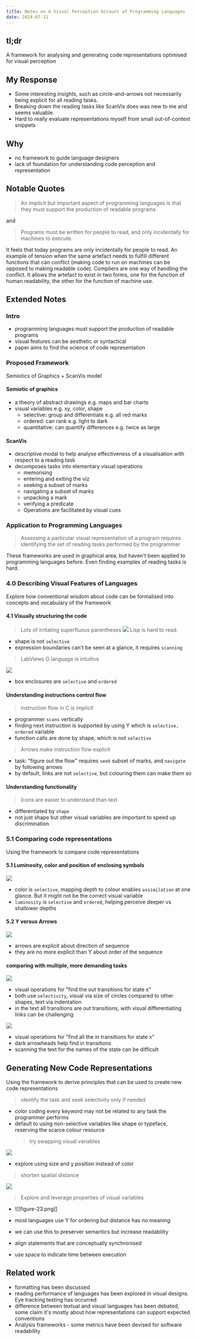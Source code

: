 ```yaml
---
title: Notes on A Visual Perception Account of Programming Languages
date: 2024-07-11
---
```


## tl;dr

A framework for analysing and generating code representations optimised for visual perception

## My Response

- Some interesting insights, such as circle-and-arrows not necessarily being explicit for all reading tasks.
- Breaking down the reading tasks like ScanVis does was new to me and seems valuable.
- Hard to really evaluate representations myself from small out-of-context snippets

## Why

- no framework to guide language designers
- lack of foundation for understanding code perception and representation

## Notable Quotes

> An implicit but important aspect of programming languages is that they must support the production of readable programs

and

> Programs must be written for people to read, and only incidentally for machines to execute.

It feels that today programs are only incidentally for people to read.
An example of tension when the same artefact needs to fulfill different functions that can conflict (making code to run on machines can be opposed to making readable code). Compilers are one way of handling the conflict. It allows the artefact to exist in two forms, one for the function of human readability, the other for the function of machine use.

## Extended Notes

### Intro

- programming languages must support the production of readable programs
- visual features can be aesthetic or syntactical
- paper aims to find the science of code representation

### Proposed Framework

Semiotics of Graphics + ScanVis model

#### Semiotic of graphics

- a theory of abstract drawings e.g. maps and bar charts
- visual variables e.g. xy, color, shape
  - selective: group and differentiate e.g. all red marks
  - ordered: can rank e.g. light to dark
  - quantitative: can quantify differences e.g. twice as large

#### ScanVis

- descriptive modal to help analyse effectiveness of a visualisation with respect to a reading task
- decomposes tasks into elementary visual operations
  - memorising
  - entering and exiting the viz
  - seeking a subset of marks
  - navigating a subset of marks
  - unpacking a mark
  - verifying a predicate
  - Operations are facilitated by visual cues

### Application to Programming Languages

> Assessing a particular visual representation of a program requires identifying the set of reading tasks performed by the programmer

These frameworks are used in graphical area, but haven't been applied to programming languages before.
Even finding examples of reading tasks is hard.

### 4.0 Describing Visual Features of Languages

Explore how conventional wisdom about code can be formalised into concepts and vocabulary of the framework

#### 4.1 Visually structuring the code

> Lots of irritating superfluous parentheses
> ![](/assets/notes-on-a-visual-perception-account-of-programming-languages/figure-5.png)
> Lisp is hard to read.

- shape is not `selective`
- expression boundaries can't be seen at a glance, it requires `scanning`

> LabViews G language is intuitive

![](/assets/notes-on-a-visual-perception-account-of-programming-languages/figure-7.png)

- box enclosures are `selective` and `ordered`

#### Understanding instructions control flow

> instruction flow in C is implicit

- programmer `scans` vertically
- finding next instruction is supported by using Y which is `selective, ordered` variable
- function calls are done by shape, which is not `selective`

> Arrows make instruction flow explicit

- task: "figure out the flow" requires `seek` subset of marks, and `navigate` by following arrows
- by default, links are not `selective`, but colouring them can make them so

#### Understanding functionality

> Icons are easier to understand than text

- differentiated by `shape`
- not just shape but other visual variables are important to speed up discrimination

### 5.1 Comparing code representations

Using the framework to compare code representations

#### 5.1 Luminosity, color and position of enclosing symbols

![](/assets/notes-on-a-visual-perception-account-of-programming-languages/figure-13.png)

- color is `selective`, mapping depth to colour enables `assimilation` at one glance. But it might not be the correct visual variable
- `luminosity` is `selective` and `ordered`, helping perceive deeper vs shallower depths

#### 5.2 Y versus Arrows

![](/assets/notes-on-a-visual-perception-account-of-programming-languages/figure-14.png)

- arrows are explicit about direction of sequence
- they are no more explicit than Y about order of the sequence

#### comparing with multiple, more demanding tasks

![](/assets/notes-on-a-visual-perception-account-of-programming-languages/figure-16.png)

- visual operations for "find the out transitions for state x"
- both use `selectivity`, visual via size of circles compared to other shapes, text via indentation
- in the text all transitions are out transitions, with visual differentiating links can be challenging

![](/assets/notes-on-a-visual-perception-account-of-programming-languages/figure-17.png)

- visual operations for "find all the in transitions for state x"
- dark arrowheads help find in transitions
- scanning the text for the names of the state can be difficult

## Generating New Code Representations

Using the framework to derive principles that can be used to create new code representations

> identify the task and seek selectivity only if needed

- color coding every keyword may not be related to any task the programmer performs
- default to using non-selective variables like shape or typeface, reserving the scarce colour resource
  > try swapping visual variables

![](/assets/notes-on-a-visual-perception-account-of-programming-languages/figure-19.png)

- explore using size and y position instead of color

> shorten spatial distance

![](/assets/notes-on-a-visual-perception-account-of-programming-languages/figure-21.png)

> Explore and leverage properties of visual variables

- ![[figure-23.png]]

- most languages use Y for ordering but distance has no meaning
- we can use this to preserver semantics but increase readability
- align statements that are conceptually synchronised
- use space to indicate time between execution

## Related work

- formatting has been discussed
- reading performance of languages has been explored in visual designs. Eye tracking testing has occurred
- difference between textual and visual languages has been debated, some claim it's mostly about how representations can support expected conventions
- Analysis frameworks - some metrics have been devised for software readability
